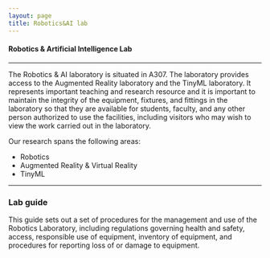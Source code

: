 ```yaml
---
layout: page
title: Robotics&AI lab
---
```


#### Robotics & Artificial Intelligence Lab

----------------------------------------

The Robotics & AI laboratory is situated in A307. The laboratory provides access to the 
Augmented Reality laboratory and the TinyML laboratory. It represents important teaching and 
research resource and it is important to maintain the integrity of the equipment, fixtures, and 
fittings in the laboratory so that they are available for students, faculty, and any other person
authorized to use the facilities, including visitors who may wish to view the work carried out in
the laboratory.

Our research spans the following areas:
- Robotics
- Augmented Reality & Virtual Reality
- TinyML 

--------------------------------------------
### Lab guide
This guide sets out a set of procedures for the management and use of the Robotics Laboratory, including regulations governing health and safety, access, responsible use of equipment, inventory of equipment, and procedures for reporting loss of or damage to equipment. 
